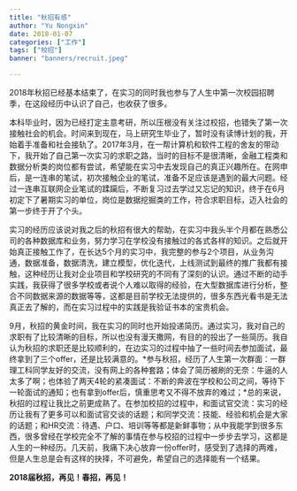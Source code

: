 ```yaml
---
title: "秋招有感"
author: "Yu Nongxin"
date: 2018-01-07
categories: ["工作"]
tags: ["校招"]
banner: "banners/recruit.jpeg"

---
```

2018年秋招已经基本结束了，在实习的同时我也参与了人生中第一次校园招聘季，在这段经历中认识了自己，也收获了很多。

本科毕业时，因为已经打定主意考研，所以压根没有关注过校招，也错失了第一次接触社会的机会。时间来到现在，马上研究生毕业了，暂时没有读博计划的我，开始着手准备和社会接轨了。2017年3月，在一帮计算机和软件工程的舍友的带动下，我开始了自己第一次实习的求职之路，当时的目标不是很清晰，金融工程类和数据分析类的岗位都有尝试，希望能在实习中去发现自己的真正兴趣所在。在网申后，是一连串的笔试，初次接触企业的笔试，准备不足应该是遇到的最大问题。经过一连串互联网企业笔试的蹂躏后，不断复习过去学过又忘记的知识，终于在6月初定下了暑期实习的单位，岗位是数据挖掘类的工作，符合求职目标，迈入社会的第一步终于开了个头。

实习的经历应该说对我之后的秋招有很大的帮助，在实习中我头半个月都在熟悉公司的各种数据库和业务，努力学习在学校没有接触过的各式各样的知识。之后就开始真正接触工作了，在长达5个月的实习中，我完整的参与2个项目，从业务沟通，数据准备，数据清洗，建立模型，优化迭代，上线测试到最终的推广我都有接触，这种经历让我对企业项目和学校研究的不同有了深刻的认识。通过不断的动手实践，我获得了很多学校或者说个人难以取得的经验，在大型数据库进行分析，整合不同数据来源的数据等等，这都是目前学校无法提供的，很多东西光看书是无法真正去了解的，而在实习过程中的实践是我验证书本的宝贵机会。

9月，秋招的黄金时间，我在实习的同时也开始投递简历。通过实习，我对自己的求职有了比较清晰的目标，所以也没有漫天撒网，有目的的投出了一些简历。我自认为秋招的求职还是比较顺利的，在边实习的过程中抽了一些时间去参加面试，最终拿到了三个offer，还是比较满意的。*参与秋招，经历了人生第一次群面：一群理工科同学友好的交流，没有网上的各种套路；体会了简历被刷的无奈：牛逼的人太多了啊；也体验了两天4轮的紧凑面试：不断的奔波在学校和公司之间，等待下一轮面试的通知；也有拿到offer后，慎重思考又不得不放弃的难过；*总的来说，秋招的过程让我比之前更成熟了。在参加校招的过程中，和面试官交流：实习的经历让我有了更多可以和面试官交谈的话题；和同学交流：技能、经验和机会是大家的话题；和HR交流：待遇、户口、培训等等都是新鲜事物；从中我能学到很多东西，很多曾经在学校完全不了解的事情在参与校招的过程中一步步去学习，这都是人生的一种经历。几天前，我痛下决心放弃一份offer时，感受到了选择的两难，但是人生总是会有这样的抉择，不可避免，希望自己的选择能有一个结果。

**2018届秋招，再见！春招，再见！**